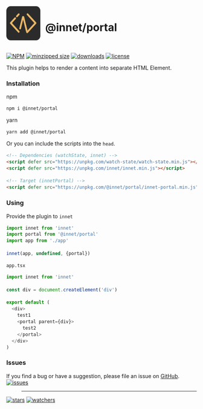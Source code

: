 <img src="https://raw.githubusercontent.com/d8corp/innet/main/logo.svg" align="left" width="90" height="90" alt="InnetJs logo by Mikhail Lysikov">

# &nbsp; @innet/portal

&nbsp;

[![NPM](https://img.shields.io/npm/v/@innet/portal.svg)](https://github.com/d8corp/innet-portal/blob/master/CHANGELOG.md)
[![minzipped size](https://img.shields.io/bundlephobia/minzip/@innet/portal)](https://bundlephobia.com/result?p=@innet/portal)
[![downloads](https://img.shields.io/npm/dm/@innet/portal.svg)](https://www.npmjs.com/package/@innet/portal)
[![license](https://img.shields.io/npm/l/@innet/portal)](https://github.com/d8corp/innet-portal/blob/master/LICENSE)

This plugin helps to render a content into separate HTML Element.

### Installation
npm
```bash
npm i @innet/portal
```
yarn
```bash
yarn add @innet/portal
```

Or you can include the scripts into the `head`.
```html
<!-- Dependencies (watchState, innet) -->
<script defer src="https://unpkg.com/watch-state/watch-state.min.js"></script>
<script defer src="https://unpkg.com/innet/innet.min.js"></script>

<!-- Target (innetPortal) -->
<script defer src="https://unpkg.com/@innet/portal/innet-portal.min.js"></script>
```

### Using
Provide the plugin to `innet`
```typescript jsx
import innet from 'innet'
import portal from '@innet/portal'
import app from './app'

innet(app, undefined, {portal})
```
`app.tsx`
```typescript jsx
import innet from 'innet'

const div = document.createElement('div')

export default (
  <div>
    test1
    <portal parent={div}>
      test2
    </portal>
  </div>
)
```

### Issues
If you find a bug or have a suggestion, please file an issue on [GitHub](https://github.com/d8corp/innet-portal/issues).  
[![issues](https://img.shields.io/github/issues-raw/d8corp/innet-portal)](https://github.com/d8corp/innet-portal/issues)
> ---
[![stars](https://img.shields.io/github/stars/d8corp/innet-portal?style=social)](https://github.com/d8corp/innet-portal/stargazers)
[![watchers](https://img.shields.io/github/watchers/d8corp/innet-portal?style=social)](https://github.com/d8corp/innet-portal/watchers)
